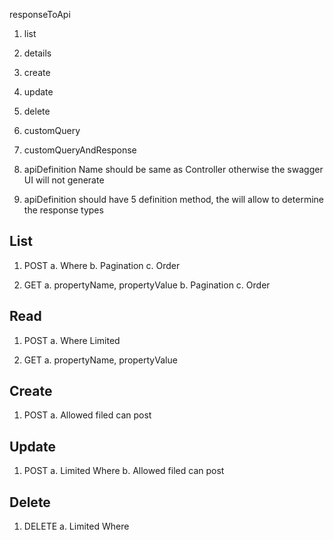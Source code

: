 

responseToApi


1. list
2. details
3. create
4. update
5. delete
6. customQuery
7. customQueryAndResponse

1. apiDefinition Name should be same as Controller otherwise the swagger UI will not generate 
2. apiDefinition should have 5 definition method, the will allow to determine the response types




List
---
1. POST
    a. Where
    b. Pagination
    c. Order
    
2. GET
    a. propertyName, propertyValue
    b. Pagination
    c. Order

    
Read
---
1. POST
    a. Where Limited

    
2. GET
    a. propertyName, propertyValue


Create
---
1. POST
    a. Allowed filed can post


    
Update 
---
1. POST
    a. Limited Where
    b. Allowed filed can post

    
Delete 
---
1. DELETE
    a. Limited Where